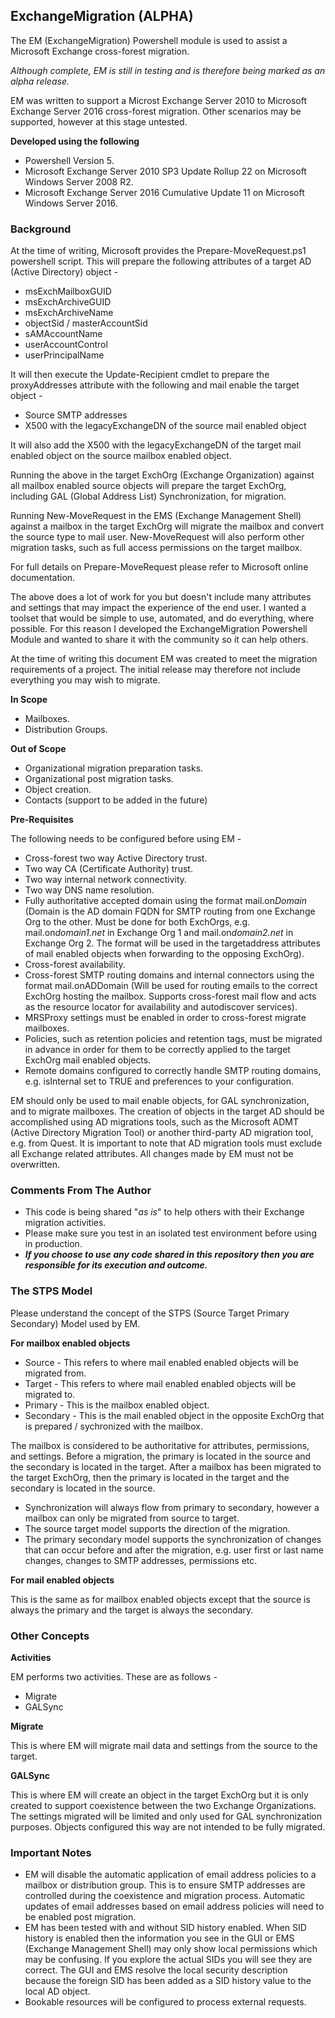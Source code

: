 ## ExchangeMigration (ALPHA)

The EM (ExchangeMigration) Powershell module is used to assist a Microsoft Exchange cross-forest migration.

*Although complete, EM is still in testing and is therefore being marked as an alpha release.*

EM was written to support a Microst Exchange Server 2010 to Microsoft Exchange Server 2016 cross-forest migration. Other scenarios may be supported, however at this stage untested.

**Developed using the following**

- Powershell Version 5.
- Microsoft Exchange Server 2010 SP3 Update Rollup 22 on Microsoft Windows Server 2008 R2.
- Microsoft Exchange Server 2016 Cumulative Update 11 on Microsoft Windows Server 2016.

### Background

At the time of writing, Microsoft provides the Prepare-MoveRequest.ps1 powershell script. This will prepare the following attributes of a target AD (Active Directory) object - 

- msExchMailboxGUID 
- msExchArchiveGUID 
- msExchArchiveName
- objectSid / masterAccountSid
- sAMAccountName
- userAccountControl
- userPrincipalName

It will then execute the Update-Recipient cmdlet to prepare the proxyAddresses attribute with the following and mail enable the target object -

- Source SMTP addresses
- X500 with the legacyExchangeDN of the source mail enabled object

It will also add the X500 with the legacyExchangeDN of the target mail enabled object on the source mailbox enabled object.
 
Running the above in the target ExchOrg (Exchange Organization) against all mailbox enabled source objects will prepare the target ExchOrg, including GAL (Global Address List) Synchronization, for migration.

Running New-MoveRequest in the EMS (Exchange Management Shell) against a mailbox in the target ExchOrg will migrate the mailbox and convert the source type to mail user. New-MoveRequest will also perform other migration tasks, such as full access permissions on the target mailbox.

For full details on Prepare-MoveRequest please refer to Microsoft online documentation. 

The above does a lot of work for you but doesn't include many attributes and settings that may impact the experience of the end user. I wanted a toolset that would be simple to use, automated, and do everything, where possible. For this reason I developed the ExchangeMigration Powershell Module and wanted to share it with the community so it can help others.

At the time of writing this document EM was created to meet the migration requirements of a project. The initial release may therefore not include everything you may wish to migrate. 

**In Scope**

- Mailboxes.
- Distribution Groups.

**Out of Scope**

- Organizational migration preparation tasks.
- Organizational post migration tasks.
- Object creation.
- Contacts (support to be added in the future)

**Pre-Requisites**

The following needs to be configured before using EM -

- Cross-forest two way Active Directory trust.
- Two way CA (Certificate Authority) trust.
- Two way internal network connectivity.
- Two way DNS name resolution.
- Fully authoritative accepted domain using the format mail.on*Domain* (Domain is the AD domain FQDN for SMTP routing from one Exchange Org to the other. Must be done for both ExchOrgs, e.g. mail.on*domain1.net* in Exchange Org 1 and mail.on*domain2.net* in Exchange Org 2. The format will be used in the targetaddress attributes of mail enabled objects when forwarding to the opposing ExchOrg).
- Cross-forest availability.
- Cross-forest SMTP routing domains and internal connectors using the format mail.onADDomain (Will be used for routing emails to the correct ExchOrg hosting the mailbox. Supports cross-forest mail flow and acts as the resource locator for availability and autodiscover services).
- MRSProxy settings must be enabled in order to cross-forest migrate mailboxes.
- Policies, such as retention policies and retention tags, must be migrated in advance in order for them to be correctly applied to the target ExchOrg mail enabled objects.
- Remote domains configured to correctly handle SMTP routing domains, e.g. isInternal set to TRUE and preferences to your configuration.
 
EM should only be used to mail enable objects, for GAL synchronization, and to migrate mailboxes. The creation of objects in the target AD should be accomplished using AD migrations tools, such as the Microsoft ADMT (Active Directory Migration Tool) or another third-party AD migration tool, e.g. from Quest. It is important to note that AD migration tools must exclude all Exchange related attributes. All changes made by EM must not be overwritten. <br> 

### Comments From The Author

- This code is being shared "*as is*" to help others with their Exchange migration activities.
- Please make sure you test in an isolated test environment before using in production.
- ***If you choose to use any code shared in this repository then you are responsible for its execution and outcome.***

### The STPS Model

Please understand the concept of the STPS (Source Target Primary Secondary) Model used by EM.

**For mailbox enabled objects**

- Source - This refers to where mail enabled enabled objects will be migrated from.
- Target - This refers to where mail enabled enabled objects will be migrated to.
- Primary - This is the mailbox enabled object.
- Secondary - This is the mail enabled object in the opposite ExchOrg that is prepared / sychronized with the mailbox.

The mailbox is considered to be authoritative for attributes, permissions, and settings. Before a migration, the primary is located in the source and the secondary is located in the target. After a mailbox has been migrated to the target ExchOrg, then the primary is located in the target and the secondary is located in the source.

- Synchronization will always flow from primary to secondary, however a mailbox can only be migrated from source to target.
- The source target model supports the direction of the migration.
- The primary secondary model supports the synchronization of changes that can occur before and after the migration, e.g. user first or last name changes, changes to SMTP addresses, permissions etc.<br>

**For mail enabled objects**

This is the same as for mailbox enabled objects except that the source is always the primary and the target is always the secondary.

### Other Concepts

**Activities**

EM performs two activities. These are as follows -

- Migrate
- GALSync

**Migrate**

This is where EM will migrate mail data and settings from the source to the target.

**GALSync**

This is where EM will create an object in the target ExchOrg but it is only created to support coexistence between the two Exchange Organizations. The settings migrated will be limited and only used for GAL synchronization purposes. Objects configured this way are not intended to be fully migrated.

### Important Notes

 - EM will disable the automatic application of email address policies to a mailbox or distribution group. This is to ensure SMTP addresses are controlled during the coexistence and migration process. Automatic updates of email addresses based on email address policies will need to be enabled post migration.
 - EM has been tested with and without SID history enabled. When SID history is enabled then the information you see in the GUI or EMS (Exchange Management Shell) may only show local permissions which may be confusing. If you explore the actual SIDs you will see they are correct. The GUI and EMS resolve the local security description because the foreign SID has been added as a SID history value to the local AD object.
 - Bookable resources will be configured to process external requests.
